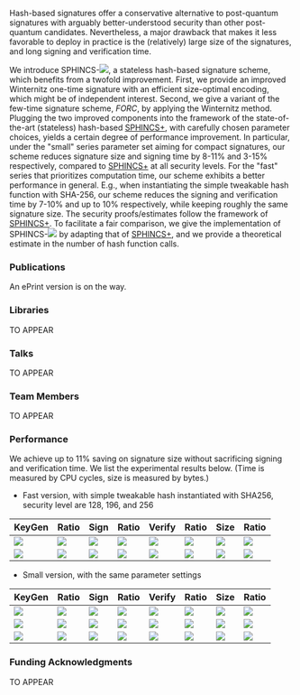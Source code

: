 Hash-based signatures offer a conservative alternative to post-quantum signatures with arguably better-understood security than other post-quantum candidates. Nevertheless, a major drawback that makes it less favorable to deploy in practice is the (relatively) large size of the signatures, and long signing and verification time.

We introduce SPHINCS-<img src="https://render.githubusercontent.com/render/math?math=\alpha">, a stateless hash-based signature scheme, which benefits from a twofold improvement. First, we provide an improved Winternitz one-time signature with an efficient size-optimal encoding, which might be of independent interest. Second, we give a variant of the few-time signature scheme, _FORC_, by applying the  Winternitz method. Plugging the two improved components into the framework of the state-of-the-art (stateless) hash-based [SPHINCS+](https://sphincs.org/index.html), with carefully chosen parameter choices, yields a certain degree of performance improvement. In particular, under the "small" series parameter set aiming for compact signatures, our scheme reduces signature size and signing time by 8-11% and 3-15% respectively, compared to [SPHINCS+](https://sphincs.org/index.html) at all security levels. For the "fast" series that prioritizes computation time, our scheme exhibits a better performance in general. E.g., when instantiating the simple tweakable hash function with SHA-256, our scheme reduces the signing and verification time by 7-10% and up to 10% respectively, while keeping roughly the same signature size. The security proofs/estimates follow the framework of [SPHINCS+](https://sphincs.org/index.html). To facilitate a fair comparison, we give the implementation of SPHINCS-<img src="https://render.githubusercontent.com/render/math?math=\alpha"> by adapting that of [SPHINCS+](https://sphincs.org/index.html), and we provide a theoretical estimate in the number of hash function calls. 
  
### Publications

An ePrint version is on the way.

### Libraries

TO APPEAR

### Talks

TO APPEAR

### Team Members

TO APPEAR

### Performance

We achieve up to 11% saving on signature size without sacrificing signing and verification time. We list the experimental results below. (Time is measured by CPU cycles, size is measured by bytes.)

- Fast version, with simple tweakable hash instantiated with SHA256, security level are 128, 196, and 256

| **KeyGen**       | **Ratio**  | **Sign**         | **Ratio**  | **Verify**       | **Ratio** | **Size** | **Ratio** |
| ---------------- | ---------- | ---------------- | ---------- | ---------------- | --------- | -------- | --------- |
| <img src="https://render.githubusercontent.com/render/math?math=1.4\times 10^6"> | <img src="https://render.githubusercontent.com/render/math?math={-50.72\%25}"> | <img src="https://render.githubusercontent.com/render/math?math=3.5\times 10^7"> | <img src="https://render.githubusercontent.com/render/math?math=-10.28\%"> | <img src="https://render.githubusercontent.com/render/math?math=2.9\times 10^6"> | <img src="https://render.githubusercontent.com/render/math?math=-1.52\%"> | <img src="https://render.githubusercontent.com/render/math?math=35640">  | <img src="https://render.githubusercontent.com/render/math?math=-0.07\%"> |
| <img src="https://render.githubusercontent.com/render/math?math=3.8\times 10^6"> | <img src="https://render.githubusercontent.com/render/math?math=-47.87\%"> | <img src="https://render.githubusercontent.com/render/math?math=7.2\times 10^7"> | <img src="https://render.githubusercontent.com/render/math?math=-8.64\%">  | <img src="https://render.githubusercontent.com/render/math?math=3.1\times 10^6"> | <img src="https://render.githubusercontent.com/render/math?math=+1.70\%"> | <img src="https://render.githubusercontent.com/render/math?math=49696">  | <img src="https://render.githubusercontent.com/render/math?math=-0.32\%"> |

- Small version, with the same parameter settings

| **KeyGen**       | **Ratio**      | **Sign**         | **Ratio**      | **Verify**       | **Ratio**      | **Size** | **Ratio**  |
| ---------------- | ---------- | ---------------- | ---------- | ---------------- | ---------- | -------- | ---------- |
| <img src="https://render.githubusercontent.com/render/math?math=4.8\times 10^7"> | <img src="https://render.githubusercontent.com/render/math?math=-23.41\%"> | <img src="https://render.githubusercontent.com/render/math?math=4.6\times 10^8"> | <img src="https://render.githubusercontent.com/render/math?math=-3.34\%">  | <img src="https://render.githubusercontent.com/render/math?math=1.2\times 10^6"> | <img src="https://render.githubusercontent.com/render/math?math=+58.48\%"> | <img src="https://render.githubusercontent.com/render/math?math=6960">   | <img src="https://render.githubusercontent.com/render/math?math=-11.41\%"> |
| <img src="https://render.githubusercontent.com/render/math?math=8.0\times 10^7"> | <img src="https://render.githubusercontent.com/render/math?math=-12.66\%"> | <img src="https://render.githubusercontent.com/render/math?math=7.2\times 10^8"> | <img src="https://render.githubusercontent.com/render/math?math=-16.85\%"> | <img src="https://render.githubusercontent.com/render/math?math=2.0\times 10^6"> | <img src="https://render.githubusercontent.com/render/math?math=+65.25\%"> | <img src="https://render.githubusercontent.com/render/math?math=14784">  | <img src="https://render.githubusercontent.com/render/math?math=-8.88\%">  |
| <img src="https://render.githubusercontent.com/render/math?math=6.1\times 10^7"> | <img src="https://render.githubusercontent.com/render/math?math=+0.31\%">  | <img src="https://render.githubusercontent.com/render/math?math=6.6\times 10^8"> | <img src="https://render.githubusercontent.com/render/math?math=-15.15\%"> | <img src="https://render.githubusercontent.com/render/math?math=3.3\times 10^6"> | <img src="https://render.githubusercontent.com/render/math?math=+84.76\%"> | <img src="https://render.githubusercontent.com/render/math?math=27104">  | <img src="https://render.githubusercontent.com/render/math?math=-9.02\%">  |


### Funding Acknowledgments

TO APPEAR
